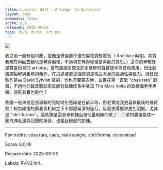 ```yaml
---
title: Lucretia Dalt - A Danger to Ourselves
layout: post
comments: false
score: 8.0
released: 2025-09-05
tags: 2025, music, art pop
---
```


![](https://f4.bcbits.com/img/a2454062606_16.jpg)

我之前一直有個印象，是他是做偏聽不懂的那種實驗電音（ _Anticline_ 時期，其實我現在再回去聽也是覺得偏怪，不過現在覺得偏怪是喜歡的意思。）這次的專輯就是算是悅耳的 art pop，當然還是能聽見許多破碎的聲響被作為音色使用，但比起強調裂解與重構的舊作，在這邊被更加強調的是歌曲本身的戲劇性與張力。混音跟製作是由 David Sylvian 做的，他也有彈彈吉他，並且在第一首歌 "cosa rara" 獻聲，不過他的聲音聽起來反而有點像印象中某首 The Mars Volta 的歌裡面老年男聲。還是其實也是他？

我猜一般來說這張專輯的亮點時刻應該是在前半段，但老實說我更喜歡最後的幾首歌：較為緩慢的節奏與相較之下不那麼緊湊的進行，反而使得層次更加明顯。尤其是 "stelliformia"，這應該是這張專輯裡面吉他最明顯的歌了，而歌的最後變成一團充滿毛邊與回聲的噪音，也是我很愛的那種。

---

Fav tracks: cosa rara, caes, mala sangre, stelliformia, covenstead

Score: 8.0/10

Release date: 2025-09-05

Labels: RVNG Intl.

